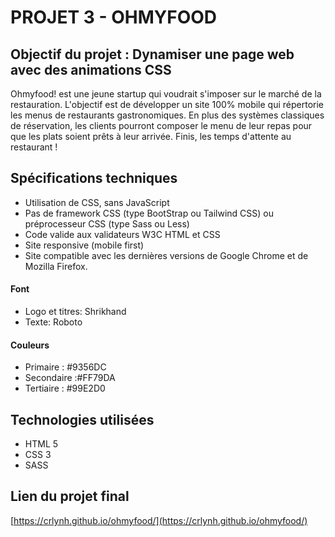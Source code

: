 # PROJET 3 - OHMYFOOD

## Objectif du projet : Dynamiser une page web avec des animations CSS

Ohmyfood! est une jeune startup qui voudrait s'imposer sur le marché de la restauration. L'objectif est de développer un site 100% mobile qui répertorie les menus de restaurants gastronomiques. En plus des systèmes classiques de réservation, les clients pourront composer le menu de leur repas pour que les plats soient prêts à leur arrivée. Finis, les temps d'attente au restaurant !

## Spécifications techniques 

* Utilisation de CSS, sans JavaScript
* Pas de framework CSS (type BootStrap ou Tailwind CSS) ou préprocesseur CSS (type Sass ou Less)
* Code valide aux validateurs W3C HTML et CSS
* Site responsive (mobile first)
* Site compatible avec les dernières versions de Google Chrome et de Mozilla Firefox. 

#### Font
* Logo et titres: Shrikhand
* Texte: Roboto

#### Couleurs 
* Primaire : #9356DC 
* Secondaire :#FF79DA 
* Tertiaire : #99E2D0

## Technologies utilisées 
* HTML 5 
* CSS 3 
* SASS

## Lien du projet final
[https://crlynh.github.io/ohmyfood/](https://crlynh.github.io/ohmyfood/)
